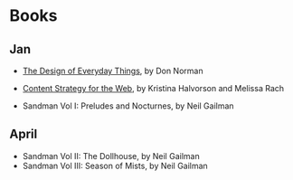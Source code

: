 # Books

## Jan

 - [The Design of Everyday Things](the-design-of-everyday-things/the-design-of-everyday-things.md), by Don Norman

 - [Content Strategy for the Web](content-strategy-for-the-web/content-strategy-for-the-web.md), by Kristina Halvorson and Melissa Rach

 - Sandman Vol I: Preludes and Nocturnes, by Neil Gailman


## April

 - Sandman Vol II: The Dollhouse, by Neil Gailman
 - Sandman Vol III: Season of Mists, by Neil Gailman
